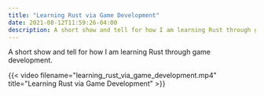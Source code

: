 ```yaml
---
title: "Learning Rust via Game Development"
date: 2021-08-12T11:59:26-04:00
description: A short show and tell for how I am learning Rust through game development.
---
```


A short show and tell for how I am learning Rust through game development.

{{< video filename="learning_rust_via_game_development.mp4" title="Learning Rust via Game Development" >}}
